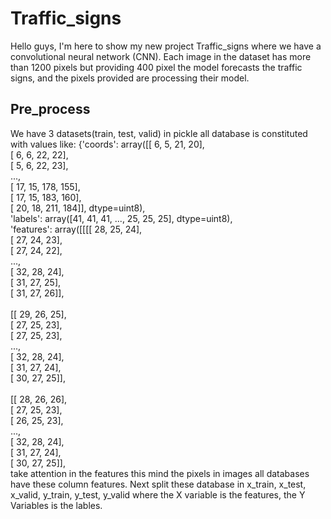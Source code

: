 # Traffic_signs
Hello guys, I'm here to show my new project Traffic_signs where we have a convolutional neural network (CNN). Each image in the dataset has more than 1200 pixels but providing 400 pixel
the model forecasts the traffic signs, and the pixels provided are processing their model.
## Pre_process
We have 3 datasets(train, test, valid) in pickle all database is constituted with values like:
{'coords': array([[  6,   5,  21,  20],<br>
        [  6,   6,  22,  22],<br>
        [  5,   6,  22,  23],<br>
        ...,<br>
        [ 17,  15, 178, 155],<br>
        [ 17,  15, 183, 160],<br>
        [ 20,  18, 211, 184]], dtype=uint8),<br>
 'labels': array([41, 41, 41, ..., 25, 25, 25], dtype=uint8),<br>
 'features': array([[[[ 28,  25,  24],<br>
          [ 27,  24,  23],<br>
          [ 27,  24,  22],<br>
          ...,<br>
          [ 32,  28,  24],<br>
          [ 31,  27,  25],<br>
          [ 31,  27,  26]],<br>
 <br>
         [[ 29,  26,  25],<br>
          [ 27,  25,  23],<br>
          [ 27,  25,  23],<br>
          ...,<br>
          [ 32,  28,  24],<br>
          [ 31,  27,  24],<br>
          [ 30,  27,  25]],<br>
 <br>
         [[ 28,  26,  26],<br>
          [ 27,  25,  23],<br>
          [ 26,  25,  23],<br>
          ...,<br>
          [ 32,  28,  24],<br>
          [ 31,  27,  24],<br>
          [ 30,  27,  25]],<br>
 take attention in the features this mind the pixels in images all databases have these column features. Next split these database in x_train, x_test, x_valid, y_train, y_test, y_valid 
 where the X variable is the features, the Y Variables is the lables.

